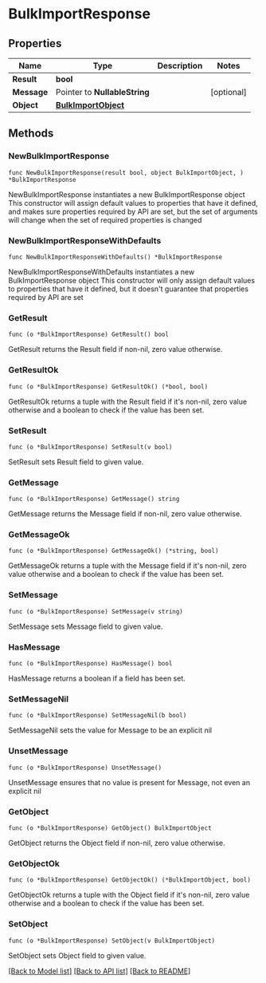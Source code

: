 # BulkImportResponse

## Properties

Name | Type | Description | Notes
------------ | ------------- | ------------- | -------------
**Result** | **bool** |  | 
**Message** | Pointer to **NullableString** |  | [optional] 
**Object** | [**BulkImportObject**](BulkImportObject.md) |  | 

## Methods

### NewBulkImportResponse

`func NewBulkImportResponse(result bool, object BulkImportObject, ) *BulkImportResponse`

NewBulkImportResponse instantiates a new BulkImportResponse object
This constructor will assign default values to properties that have it defined,
and makes sure properties required by API are set, but the set of arguments
will change when the set of required properties is changed

### NewBulkImportResponseWithDefaults

`func NewBulkImportResponseWithDefaults() *BulkImportResponse`

NewBulkImportResponseWithDefaults instantiates a new BulkImportResponse object
This constructor will only assign default values to properties that have it defined,
but it doesn't guarantee that properties required by API are set

### GetResult

`func (o *BulkImportResponse) GetResult() bool`

GetResult returns the Result field if non-nil, zero value otherwise.

### GetResultOk

`func (o *BulkImportResponse) GetResultOk() (*bool, bool)`

GetResultOk returns a tuple with the Result field if it's non-nil, zero value otherwise
and a boolean to check if the value has been set.

### SetResult

`func (o *BulkImportResponse) SetResult(v bool)`

SetResult sets Result field to given value.


### GetMessage

`func (o *BulkImportResponse) GetMessage() string`

GetMessage returns the Message field if non-nil, zero value otherwise.

### GetMessageOk

`func (o *BulkImportResponse) GetMessageOk() (*string, bool)`

GetMessageOk returns a tuple with the Message field if it's non-nil, zero value otherwise
and a boolean to check if the value has been set.

### SetMessage

`func (o *BulkImportResponse) SetMessage(v string)`

SetMessage sets Message field to given value.

### HasMessage

`func (o *BulkImportResponse) HasMessage() bool`

HasMessage returns a boolean if a field has been set.

### SetMessageNil

`func (o *BulkImportResponse) SetMessageNil(b bool)`

 SetMessageNil sets the value for Message to be an explicit nil

### UnsetMessage
`func (o *BulkImportResponse) UnsetMessage()`

UnsetMessage ensures that no value is present for Message, not even an explicit nil
### GetObject

`func (o *BulkImportResponse) GetObject() BulkImportObject`

GetObject returns the Object field if non-nil, zero value otherwise.

### GetObjectOk

`func (o *BulkImportResponse) GetObjectOk() (*BulkImportObject, bool)`

GetObjectOk returns a tuple with the Object field if it's non-nil, zero value otherwise
and a boolean to check if the value has been set.

### SetObject

`func (o *BulkImportResponse) SetObject(v BulkImportObject)`

SetObject sets Object field to given value.



[[Back to Model list]](../README.md#documentation-for-models) [[Back to API list]](../README.md#documentation-for-api-endpoints) [[Back to README]](../README.md)


